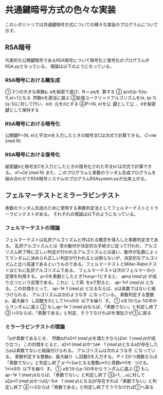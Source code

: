 # 共通鍵暗号方式の色々な実装
このレポジトリでは共通鍵暗号方式についての様々な実装のプログラムについて示す。
## RSA暗号
代表的な公開鍵暗号であるRSA暗号について暗号化と復号化のプログラムがRSA.pyとなっている。
理論は以下のようになっている。
### RSA暗号における鍵生成
① 2つの大きな素数p, qを秘密で選び、N = pqを 算する
② gcd((p-1)(q-1),e)=1となる 然数eを適当に選ぶ
③拡張ユークリッドアルゴリズムを(e, (p-1)(q-1))に対して行い、eの 元をdとする
④P=(N, e)を公 鍵として公 、dを秘密鍵として保持する
### RSA暗号における暗号化
公開鍵P=(N, e)と平文mを入力したときの暗号文Cは次式で計算できる。
𝐶=𝑚𝑒 (𝑚𝑜𝑑 𝑁)
### RSA暗号における復号化
秘密鍵dと暗号文Cを入力としたときの復号化された平文m’は次式で計算できる。 
𝑚′=𝐶𝑑 (𝑚𝑜𝑑 𝑁)
また、このプログラムと素数のランダム生成プログラムを組み合わせてRSA暗号システムのプログラムRSAsystem.pyが出来上がる。
## フェルマーテストとミラーラビンテスト
素数のランダム生成のために使用する素数判定法としてフェルマーテストとミラーラビンテストがある。
それぞれの理論は以下のようになっている。
### フェルマーテストの理論
フェルマーテストは乱択アルゴリズムと呼ばれる概念を導入した素数判定法である。
乱択アルゴリズムとは 常の動作が決定的な手続きに従って行われ、アルゴリズム終了時に正しい判定が行われるアルゴリズムとは違い、動作が乱数によってランダムに決められ正しい判定が行われるとは限らないが、決定的なアルゴリズムと比べ高速であるというものである。フェルマーテストとMiller-Rabinテストはともに乱択アルゴリズムである。
フェルマーテストは次のフェルマーの小定理を利用する。
p>0を素数としたとき1≤𝑎≤𝑝−1とすると、 𝑎𝑝≡𝑎 (𝑚𝑜𝑑 𝑝)
が成り立つという定理である。これに して両 をaで割ると、 𝑎𝑝−1≡1 (𝑚𝑜𝑑 𝑝)
となる。この対偶をとって、 𝑎𝑝−1≢1 (𝑚𝑜𝑑 𝑝)
となるならば、pは素数ではないと結 づけられる。
アルゴリズムは次のような手 になっている。
素数判定する整数p、最大繰り し回数をSとして1≤𝑖≤𝑆の 以下を繰り す。
① aを1からp-1の中からランダムに選ぶ
② もし𝑎𝑝−1≢1 (𝑚𝑜𝑑 𝑝)ならば、「素数でない」と判定し終了
③ i=Sならば、「素数である」と判定、そうでなければiを増加させ①に戻る
### ミラーラビンテストの理論
「pが素数であるとき、 然数aが𝑎2≡1 (𝑚𝑜𝑑 𝑝)を満たすならば𝑎≡ 1 (𝑚𝑜𝑑 𝑝)が成り立つ」
この対偶をとると、𝑎2≡1 (𝑚𝑜𝑑 𝑝)かつ𝑎≢ 1 (𝑚𝑜𝑑 𝑝)となるaが存在したらpは素数でないと結論付けられる。
アルゴリズムは次のような手 になっている。
素数判定する整数p、最大繰り し回数Sを入力する。
P > 2かつ偶数ならば「素数でない」と判定し終了
𝑝−1=2𝑢𝑣となる整数𝑢≥0と奇数𝑣≥0を つける。
1≤𝑖≤𝑆の 以下を繰り す。
① aを1からp-1の中からランダムに選ぶ
② もし𝑎𝑝−1≢1 (𝑚𝑜𝑑 𝑝)ならば、「素数でない」と判定し終了
③j=1,…,uに対して 𝑎2𝑗𝑣≡1 (𝑚𝑜𝑑 𝑝)かつ𝑎2𝑗−1𝑣≢ 1 (𝑚𝑜𝑑 𝑝)となるjが存在すれば「素数でない」と判定し終了
④ i=Sならば「素数である」と判定し終了そうでなければ①へ戻る
